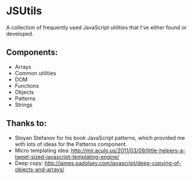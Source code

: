 JSUtils
=======

A collection of frequently used JavaScript utilities that I've either found or developed. 

Components:
-----------
- Arrays
- Common utilities
- DOM
- Functions
- Objects
- Patterns
- Strings

Thanks to:
----------
- Stoyan Stefanov for his book JavaScript patterns, which provided me with lots of ideas for the Patterns component.
- Micro templating idea: http://mir.aculo.us/2011/03/09/little-helpers-a-tweet-sized-javascript-templating-engine/
- Deep copy: http://james.padolsey.com/javascript/deep-copying-of-objects-and-arrays/